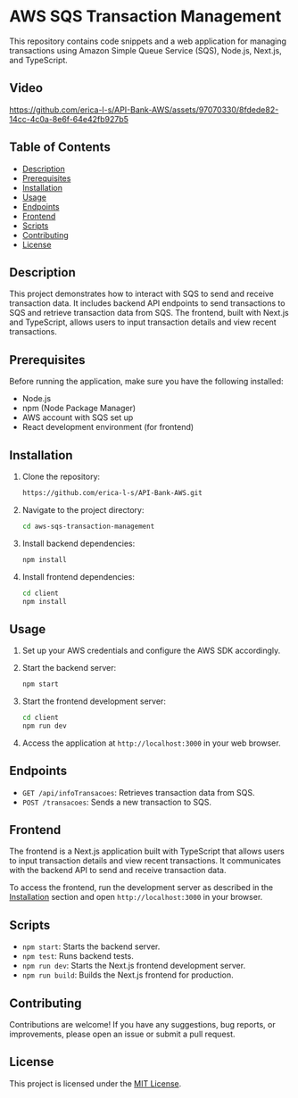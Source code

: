 
# AWS SQS Transaction Management
This repository contains code snippets and a web application for managing transactions using Amazon Simple Queue Service (SQS), Node.js, Next.js, and TypeScript.

## Video
https://github.com/erica-l-s/API-Bank-AWS/assets/97070330/8fdede82-14cc-4c0a-8e6f-64e42fb927b5



## Table of Contents

- [Description](#description)
- [Prerequisites](#prerequisites)
- [Installation](#installation)
- [Usage](#usage)
- [Endpoints](#endpoints)
- [Frontend](#frontend)
- [Scripts](#scripts)
- [Contributing](#contributing)
- [License](#license)

## Description

This project demonstrates how to interact with SQS to send and receive transaction data. It includes backend API endpoints to send transactions to SQS and retrieve transaction data from SQS. The frontend, built with Next.js and TypeScript, allows users to input transaction details and view recent transactions.

## Prerequisites

Before running the application, make sure you have the following installed:

- Node.js
- npm (Node Package Manager)
- AWS account with SQS set up
- React development environment (for frontend)

## Installation

1. Clone the repository:

   ```bash
   https://github.com/erica-l-s/API-Bank-AWS.git
   ```

2. Navigate to the project directory:

   ```bash
   cd aws-sqs-transaction-management
   ```

3. Install backend dependencies:

   ```bash
   npm install
   ```

4. Install frontend dependencies:

   ```bash
   cd client
   npm install
   ```

## Usage

1. Set up your AWS credentials and configure the AWS SDK accordingly.

2. Start the backend server:

   ```bash
   npm start
   ```

3. Start the frontend development server:

   ```bash
   cd client
   npm run dev
   ```

4. Access the application at `http://localhost:3000` in your web browser.

## Endpoints

- `GET /api/infoTransacoes`: Retrieves transaction data from SQS.
- `POST /transacoes`: Sends a new transaction to SQS.

## Frontend

The frontend is a Next.js application built with TypeScript that allows users to input transaction details and view recent transactions. It communicates with the backend API to send and receive transaction data.

To access the frontend, run the development server as described in the [Installation](#installation) section and open `http://localhost:3000` in your browser.

## Scripts

- `npm start`: Starts the backend server.
- `npm test`: Runs backend tests.
- `npm run dev`: Starts the Next.js frontend development server.
- `npm run build`: Builds the Next.js frontend for production.

## Contributing

Contributions are welcome! If you have any suggestions, bug reports, or improvements, please open an issue or submit a pull request.

## License

This project is licensed under the [MIT License](LICENSE).
